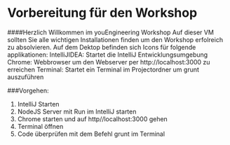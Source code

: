 # Vorbereitung für den Workshop
####Herzlich Willkommen im youEngineering Workshop
Auf dieser VM sollten Sie alle wichtigen Installationen finden um den Workshop erfolreich zu absolvieren.
Auf dem Dektop befinden sich Icons für folgende applikationen:
    IntelliJIDEA:    Startet die IntelliJ Entwicklungsumgebung
    Chrome:          Webbrowser um den Webserver per http://localhost:3000 zu erreichen
    Terminal:        Startet ein Terminal im Projectordner um grunt auszuführen

###Vorgehen:
1. IntelliJ Starten
2. NodeJS Server mit Run im IntelliJ starten
3. Chrome starten und auf http//localhost:3000 gehen
4. Terminal öffnen
5. Code überprüfen mit dem Befehl grunt im Terminal
